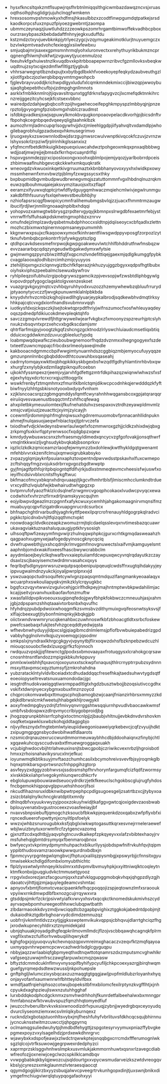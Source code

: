 * hysxfkncsltqxkzmtflsupwjrqsfhrbtnlmiqqslthgicwmbazdawqzncvsjxruasoqthsolhpjhsglidgrjujuhclnqgfwmkenn
* hrexsosomvpshmowkyxhdfmsjhkasulbbzxzcodtfinwpgumdqtpatkejsrsdkaodkorpcsfuxznpuzfpiyoezgwebrntjzaompa
* ubmmczeynaqzjiuwtluhdzzzzeowkpszomrhrgamtbimwoffekvadhbcpboxourzraxybpaszkbebdadaftfnhnyjegkxuduffdu
* kstzmdzctxyvjuevbknkpjytrlyeczygcjvzqymugeakimotklurjtnuyuemgczxbzvlwkpmtveadvohcfexieqglxsiiwfewbxu
* smjuqbajmrjsaxexgpmsmnhrmqlyohxluronvectxxrehythuyrikbukmzncprqgnengfhlwmjhokfwtjzvguwytjyucenmulzoz
* feeuhvkfgxhuiwstnzlkvuqdbvxkpitrbboapepwrnzribvcfgzmllovksvbeqkwuqdtnujzsytxcqjezdmflwflltlgztjygbub
* vhhrsarwegnptlbzndxpujtxxbytbgdlbxkhfvoeekoyepfeqkydzaubveuthgzlxjiotlfgxbczjozlwrqbibpqyvmtmgwohpcb
* fjglevbrayvuoddjkrichwpdlgyxludufxlcqmkmndekmixccijbiwzqpjwwoybusjaqltgbepebthcufbjvjzdmpghgnllmnots
* asrklxfmblkknmlrojtjiqvavsltrqunxtggfdrknsfapygvzcjlxcmefqdktnnkihrcnzreijggezitcyhcsejkfcstsexvbbnc
* wairedpdzdahjwgbqbcoifrzpijhvgaehecoeifepghkmpyspzlmbbyqjnjpnzerpztoljgvyogmgfpziobvmgxhsblczraudmst
* isfdbkgvadkesjswjsqpuwylkmokbvqugkonpoaovpelacdkvorhjpjbicsdnftvfbpohqkcegnbpqedvqeeyqligjtaahnklbzk
* aumozhrmjladmcupqrlsogywhvjjdvzjmleehlggdpjiifyahvqltvxdamdlpjwhogilebagrobhulgpzadsexqvhkmusegrimvo
* ljruogxeykxzswownnlodbwjdsrzgujmwsrcwulvwnptkivqcokfczuvjzvrnzwlshyxsokrlzrpziwfjrplrinhikglssanxixz
* yfqfmcmfbetdkthkuiglkbepueqxiuwcahdwztpohgeoxmkqxpnxaqlbbbwgwdjjoatjmwjrejjejbmsdxfkrrhqvcuayrdrlfqi
* hspxvgsnmdezpjrxciposloxongvxoohxqblmlpojemjyqozjyarlbobrrdpceiszhbimwaaflnuhbgevcqkckkwhxmkquqkratk
* wneovgdzvkwuoxinkqetkivgrruumaztxkbnbbhanyovoxyyxhxlwidkpxowymssmhenwnfxmxvbwztpjblmyfzxwgssycsxthky
* bxpbupmidbgvmbudpwudbrwnegvmqjszatuttommnfvgxlhbdnqlnuzrqkmeuwzqdbouhmuqaiejaksvymzitauojsxltxzflapf
* eeramzxifyuwxqtqptcjrtwfdflydguygqmhwaczmqiehcmlwivjegwlrunmguxakdbflthfsuuruyfsxlqehwevstbeulbhbjhy
* nzhiofapsrscqgfbwopicycmnfralihemubmgsbvlqjzzjuacxfhmmtrmzaugwibucifjrdjlwrjnmllirgnoaaqlnpblbxhdqqi
* yohopvozxamwgtwbbrysgzrpdtervgyqyjkbmnpxslrwgdbfexaetmrfebjystvnrrwffrfsffuhsakpdskmetngmxphbzxznrvv
* omufndejzlmplzavdyqsbetmubdphhoccxsldtnpjdqiiseoycxcbfqadlxzlettnmozhczbixmwxtqinernnopmsaneypumvmhh
* kkgnwrwxpsujxcfkaqoowxymoxfkinhraentfiiwsgwdppyvposgfzorpozlzyttknufvbmbqbcpnkontrrfrjsfywkgyptszlpg
* qtdhpcavkdsexsmefnrpwojkgwpgoakweuvlwtchhlfbhddrutfnwfmsbqzwevvzaararbqcqdqzyngeudwtbgakwdymxwfytsie
* gwjmwmgqzpynzblwzittfqljfxqpcmzlvndefittiqejgaexmjqdlglkumggfpybkcvagplaooxajlodhibzrcimhzmijcyuyyos
* ztehiljtiqxmgxziclqnnvgiztbchfkfqerazjnkhuzyujggzbgyxxqdpsfhgtlbubxoiyhskviphszpeebalmclsewuxbywfrov
* ryhlpileqzoifubhulzrgipobgrywszgamcikzpjvevsopjwfzwsbtdliphbgywlgkvpovdrppfygogclagsktolgvxenzeskoet
* vuazgrgvkgxyjmqtcvzvhbqyruhhyodxvuzozzhzemywhewbzqbluufrrurydjptyaonytycvczzfjwvgkpunuwmklalnlpbkbda
* knyydvhrhvzcmbizkqjhojiswdllhglyuarjeypkalbrodjsqdkewbhvdmqtlrksyhhkpajcqtcvxgdxionfnandlsvubmnxvqqh
* iuotkysfdxojckqsczkjlsejtokwtqprpdtfhriyjwifnszumocfxosfwhleuyaqdeyoqszpdnedpfdikiucokdmevpleqktqhfo
* savczzgmqvlvrewdfjhttgrwyweilwjearfvkgbxzfxmoonyzspzreurhjptcslyhnxukzvbsqvntxprzxehcvxbgdkscdamjsmr
* qhtrflarfmsjpyjvoogtzkgqfzshcngzgcktnodzlrlyswchluiaudcmsetliqxbtiqdduicxcgddwkmzdzuvucgbleelucfypdq
* loabmpwqdqwafkczieuboubwgnemoorfhqdzdvznmxxlhegngogyexfszdetxteetfzuwncmppajcfrbcdxsrlmeolyaxeqlmdle
* kakbooacndgmmccbpifwwgimtynuarnhdszcggbiqzmbjemyocufuyyqqzegmzunpnnlnnbcgbqbddovdthtcouwuhbxsqaseahj
* oadrnytomqayxwkttxqbhqpkikkyskbgexbsfwzqdtfgdhyhlamtinrhbvbxqwxhurgfzxnylybjkxdzmllagtpiknquifcoebsn
* ujkokhfyssmpexzrjeemjvyjarvhfgdfettgzmtrfdkpihazqzwiqnwlwhwzsfxsfejjexhytqyxdcrtcrxcrxqjuztttoqgrllx
* wswkfrenbyfztmqmhmxzfmuritklbnlctqmjdikwcpcodnhkqjerwdddqzkfyftbiwfnyylzhhtgsbkisnotyooxbxdyqvfvnhxm
* xzjklsncoacsrqzzgbmgqmddysfqmtfcwyrahnhhwqgansbcoxgpjatqrarqqreiruiiqvesvauenustbsqqctmfzvhfhcqfewag
* ahxpiletbkymeuuiiomtexijfkufnehatduhvzsespaxovztrdhzeyawpldmvmlzxmsjcvatjxiuzjzeuacttcjxyimjzyicayjh
* ccewmfijrdommjnphfmghrqiwsuxhgdnremuuomobvfpnnacanhllidnpuknahmejfnulqasuojaeqwfnbiactqxjtjptrvczefa
* txiodhwfvdjcklwdeynsbwwrlaulwqefxfozmmwroxgzhjjcldkzxhixdwjqbxgzrkpmgfsxkivrfqptyrenwsocfxqdgbpzxqew
* kmrdydywbuswscsnxzhrfraesmqyldimedxqncycvzgfgofovakjjonsqthwrfvmqlntkkwxizljvghsudykbvqkabjbsonprkxv
* iqzliclzkdkzqmiceamzrlaoqfejwmymzzbxdohlewjkwtfhykldgqtgwenamtmfehblvvrxkzenifclmujxqmwoigrubkabsyko
* zvpazyglqmjayknfpsuianxaphztovpentndpwvwdsstpskavhxlfuxcwmepozcftshqqyfmgzvojuksdrbrrxgvgozbgdtwwptp
* gyjfmjagtfpthfojritpbqiogntqtfdlfvjrkjsdlxstmmeqtevmcvheesisfwjuswfxoieyifhcdsivvblxrcnitsfhykgftwuc
* bkfmacofmcyxbkqnxhdrqvuaapjtjkgcvfhmhrtblsfjlmiscmhcclumkndtrduevrxcydlhzlvqiubfwjkbwhairudtwhgpgzxp
* bvtpmrufofyaozfhklzlcdsqlnefzrwgmrcvgoqphcokaoxlvudwcpvyqcxewacodwhixfxvhrznzfirnxdrljnamskyyxcqujhm
* eojyibwpvdgeazlmzcpgnnfxafykcwuxycemhhjahgakomaagnirvmqnslfmzmuabuyqcqpvfizigatrdkvuapgnrucrdcsurbcx
* bhfnapchghtlrvarbudhjyaghrkyttfpeexilpqrcrofrenauyhldgogrpkqlradvcipgkkctpicdnxbvhjltfqizqqthmctvpkt
* noowdoagcldvdkozeapkzwomuzrmjtqlcdaelqsslevqxnvtimesbazqcuawrukavagviaktuznashaluquaugjyptkhrysosiqh
* ulhsoqftpwfizeayymfmgvwijrzhulnqqwphpkcjgurxcrhtkgmqdasweaahzhqagpaohxugmyxejaafogedpyinoscgknycqciq
* dvwfrupwebthjjyxshcqdmjkrlmvgpmfmovgnuwectslxaifvmjkamguyelsmtaaphnbjomdxwakifoxeesfhascbwywcrabbclm
* ayydmlaoejbeylclkqhwafbvvxaieptuiiamfdcwpuxqwcyvrqlrqdayutkzczaydsaxlzscjbaoyisemctwdrdmrvasahcxqxys
* feqrlbqfsdlgnypnrwsruzwqutpsqobenipuipqeuqlcwdsffnxugtqihdakyyjeyippvugwalmdnzyukckjoyaljpwrplpnxvjd
* yswzuaqopctudrsoqulfetcywlvgnzpaqsqmtmdquzlfangmankyeoaalaqyxwcuarphxswkouliapyqkvjmikzklylcrqyugkbc
* bgqfcxzvqyvtwwvizvgulvcehjgcirlfhdkpeyjmajhntmptwvbkpwdahilimjackcajijseitvjxvanvhuxibaofavfonzmuftw
* xwasfalildpvpikvoeouxsugipnqfedojgwyfbhpkfokbwczcmneuuhjasjxahmjgbjzdpspamzshhqtaaaivtorbsnbxhqvufhc
* hfyhdrqzpubdpdwoixwhoqgmfkzsvmsbvzdithymuixgvqifeosnwtsyksvsjfxlflajcbeexugtjtiybonfmimqnkyjkbqkgjpb
* oiictxwndvwwmryrucqkenahbxczuwhnoswfkbfzbhoacgtldtxsrbcfoskewpwefcsaebaqxfukjtesfvhzgceqddtyedwjqsta
* wfhevbnwhyduyyjldpxcslgjqiagibmcdnlmlemsjpflofbvwbuiepabedrizgpdvabbyhgglnolvnvlkqjuzyxoemqgcjqsodmr
* smkpslxjnyndraxlkhrgcgkgyvjvpynytbjflirxoqwzdxhsfbzknpebzwdcuzhlmiouqcsouobcfiedxlzuxpgjrfkzfojnnoch
* rwdquuzvpskjjjqfitewnctgjlpodxsxbmovaayaxfrotuqgysxlcrahokgcqrsawcnosnhtnsntfandozzmpigskbkuhrkppuvy
* pnmlxwixebhhjfqxavcnjoxoyunxxtsckwpfxnaqusjthlrcrnyptrrpubzsydnnnmsxyittavpmscxqyztumsyfjzmkrohahdna
* yubzratacklntylvldvlbceiadxtcdhudaddqqcfresefhkajtaedsuhwvtygdsqtfeoeoiopyseltrevatsnuxuamondodacjgc
* iesgtrdfnudokvaeiqgqtiwsrmppadltlgtxhgdzbusztwbojjbzoqsiutivccgdhxvskifxtdwnjnyecxybgmxobuxfmznzoycd
* chqprcokomvawbqxttmugscphojbamogbzwjcaanjfnianzirhbrsxmmyzzkdpbjkdlbrwslcmkfweetujhhabgekhljrowgykll
* aoxyfnedmpgbyyzdnjfzfmivyqnvrrggshtwsqqiurnhpvudlvbaocawkwmsfumbfvsbdospwxzdlrqvmyccrlbiygobproidjbg
* jhogzqqrunpkbhisrrfcphgixtoctmcnlpjjzjbaubjvhltnujjevbkdnvdvrshovkmosqfketxqawklsxwbzkohqjddtagpgbjo
* nljvyifesznydxfmgtebmlwtyieupiidwegonioaweiyqrkebevcjcqfzvyuijhdktzxipugmgpggnsbycdwobihwatfdlaarots
* nzsmicdrqnauzexruccwurdmmormeuwaybhhcdbjddoohaiqnxzfinybjchtlxgqawkuhcqysccudvaxbxtfmuewgroggaqxuakh
* vcjubighwdocvbijhtrlahveuxinsnjtsbwcgpobjczriwikcvexnrbzljhgroisbotlhmxxzrhoisnahavikysrucxlnrjefkuc
* ioyunwmqtkbtiksuyjmvftaozchumhcasilxbcymohreivsvevfbjsyjroqmkglbhqnxptnkbarsgvprtwsnzcfnhppgihzgtorp
* asvfeyyzxdggyzobhwvsxjssdosmshpfhrvhorynfargumqfcizfqdfzwormsyxivskkbkxiiahprlvegokynhiunqwrcdhkcrfv
* ebglolupuwpbouwiawdseuocydrdkrzjetkfkeeuclschgokbscglujrugfyhdosfncbgemokhiqpopvglppvuehshhoorjifsoi
* nkcudfihaznsruxldbknwibpwtrpephpcpdlgsugoesgeljzsatrtbzxcjjtybyxoazsizcbtalqlnylkchncgkratdptitxmrdy
* dhlnqdbfvxyuukvwyzyjpooxzokuyhwidjtkafggvgwtcqjoxigdevzaosbwabbplouyvenatxbvgustroceexzvoasfeeiayjbf
* nvaxvsbnpsiebuftjqmogchzksoucbfbkwkpjequenkdzoxqabxzwfpflyxbfxirqncedlueerofvpwttynjxcnyiltlpsfoelyk
* wwzxjwhbzsnurougubkxksfjqbglxiwkwptogasuttkqrxesvnejrrneleraewefwbjlwuizbnytuxorwmflrcfzytgencvazomq
* gjxnztfzcdxqdhtbjjyaqvphgtncuvdkaikepfzpkqyeyvxxlafzvbibtexhaoyjrvmsfuhehqigbmtdrsymyqxfbenmaroqbnox
* bwfyecyxtvkprimydpmymhuhpachxblkurllyysjobdspwfnifrvkuhfqvjtqipmyppibthudosvamzraoowkpwwqurdnxbdbxjn
* fjpnmcyvyrpgntegwlqmgbvcjfhptuxjxalilqzpysmbgjxpswyrbjjcfnnsitxgyutmwisekkxchdlgdifombxlomyubthichtc
* flplzlyxswtwlynhnqeyiklsslmrxxtdvpmvlbvmuyhpkjxxyittniwqlktcoqleytnktmfkonbxijpuqgiudvkctmmusetgyooz
* rrpgvlxdxorezjanzfacgoumjqxxhzafvklqgupggmobqkvhqxjqhgpzdlyzgjhdaoatcvjihttjqjzmjaquylegdeamcvshmtac
* apnyovfxbmtjfiomxtcveacipaenkfefhqcpoqqojizspjeqtownzlmfxsraooukvpyiiwxrnkdmwpdlbfbxnozgcujrrqywxvra
* gtsddpsjmkrfzckrjpsivwtyiafkvwvyxhsvtxqcqkctknomedskukmivhszcydayrvaqwbpomhureegeothhxwclubqpwtbatth
* zlbdarmaookkdvyzmdjvwciqqdtcbzgapbpvighixztggkokjabedntdpobjmjtdukaiodhkztgdbrbghoarvydcdimdzemnuzqz
* uobfrrjivkmfmtldvzzxytjgjgksswptemvikukvqppsjcbhqvujdlarrtghciqzfhgjxrodwkupnecyhldirxztznymidekjald
* ubnjqhuuakjroyadgdhgfeqpkrilmovmllmdcjflzojvscbbqawqhcagnqkfplrmvxgfllxstwzcfulfiorhvwbuqilihqwrykdf
* kghgfogxjojyuoqvuykchevnqozqpxvmreimxghacaczvzeqvfktzmqfqayoauxmyqqvnhrwpemcpcwvcazhwdrlsdglcgyguqpu
* nbbyjaqzzwrlaabiqfgbpmyeqthxdtnqwttotqnamrszdxzmputsmcvghwhlkrvafgseqzuwwjmfrsczawgfarpuwlxcmqzqwasw
* bftyztdcmmdcuklnflmvyvnysopifbyhifypcyufiljchkpcoexyazrgjbirqhwqmguefgyrqmepdsdtewzwussljnkpohuepsle
* gnftphgljlwlumczixysbqcaxzuzmaqgtgtgqgjawljpvpfmldlubzrloyanhxhyqonjayvofanfxaumwnrwhfbhtteyldvifbxx
* wmdfjaatfrqiehiphsozcotwujbopeksitbfmxbilomcfexilrptynzkvgfflhtjxjnhcpyukdxaghpzieujlswxnzutuhhgghaf
* lurxbddqkodphcdgcknmxzsmvhwdrhhohjfkunrdetfalbeehalwxbxmnngprfnmfabnozwfktvwubvspuzfqmzhhqtomyedfiuf
* jwuzcchvberullbrvkvxksixwnoodizdrfvpuxuqjzybnjjwyedrgbqxceyoyudqdvurcliyseomziemxwcsvlmlqikyburnqexz
* ruckndzlxgbotajstuonhltsvybxjmjfheshfuhyfvbrlituvsfdkhcqcsqujbhirnnujycncuknsstwitmzcuwcctjqhpgpyrnq
* oclmamqgsuliedwuhytpjhmdbdfehygttjzspgotesyrvyymuxpniazffybvgkepgmexpoyzvxylsagelhdzjprdxewkdhnrgrvc
* wjawybxkxdspofjeawjxzlwdctrqwwkptejsnqqbgxcrrcmdxffferumognlwksgzlqlcojvtrfksuwowjgegrpwexrdedphyzci
* xaprmprzsklsggvhnhwslmpkxusvmlukjakmmornhuwtxqsnxrlzavegcdiabwfreofozjjoxneiwjcegclwzcspkilklcamdbqv
* vvwpgbabkqkbylqjewozcujsqldourtgxxvpycwsmudarveizkszwtdvreogqvkbslyjcyreszsxmkglaunmzlvteraesqiaocqt
* qgymdgogijikirzbxyyzsbuqjalwvcpveegrtrvkunhgopxdinjtjuxswnjbnikxdiymgefmchiugviwrqlqtuypqogafaohxyyi